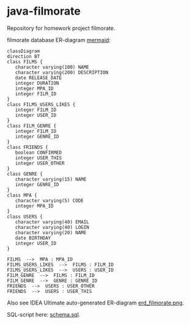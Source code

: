 # java-filmorate
Repository for homework project filmorate.

filmorate database ER-diagram [mermaid](https://github.com/kmmins/java-filmorate/blob/add-database/assets/erd_filmorate.md):
```mermaid
classDiagram
direction BT
class FILMS {
   character varying(100) NAME
   character varying(200) DESCRIPTION
   date RELEASE_DATE
   integer DURATION
   integer MPA_ID
   integer FILM_ID
}
class FILMS_USERS_LIKES {
   integer FILM_ID
   integer USER_ID
}
class FILM_GENRE {
   integer FILM_ID
   integer GENRE_ID
}
class FRIENDS {
   boolean CONFIRMED
   integer USER_THIS
   integer USER_OTHER
}
class GENRE {
   character varying(15) NAME
   integer GENRE_ID
}
class MPA {
   character varying(5) CODE
   integer MPA_ID
}
class USERS {
   character varying(40) EMAIL
   character varying(40) LOGIN
   character varying(20) NAME
   date BIRTHDAY
   integer USER_ID
}

FILMS  -->  MPA : MPA_ID
FILMS_USERS_LIKES  -->  FILMS : FILM_ID
FILMS_USERS_LIKES  -->  USERS : USER_ID
FILM_GENRE  -->  FILMS : FILM_ID
FILM_GENRE  -->  GENRE : GENRE_ID
FRIENDS  -->  USERS : USER_OTHER
FRIENDS  -->  USERS : USER_THIS
```
Also see IDEA Ultimate auto-generated ER-diagram [erd_filmorate.png](https://github.com/kmmins/java-filmorate/blob/add-database/src/main/resources/erd_filmorate.png).

SQL-script here: [schema.sql](https://github.com/kmmins/java-filmorate/blob/add-database/src/main/resources/schema.sql).
